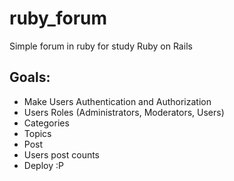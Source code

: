 # ruby_forum

Simple forum in ruby for study Ruby on Rails

Goals:
-----

* Make Users Authentication and Authorization
* Users Roles (Administrators, Moderators, Users)
* Categories
* Topics
* Post
* Users post counts
* Deploy :P
